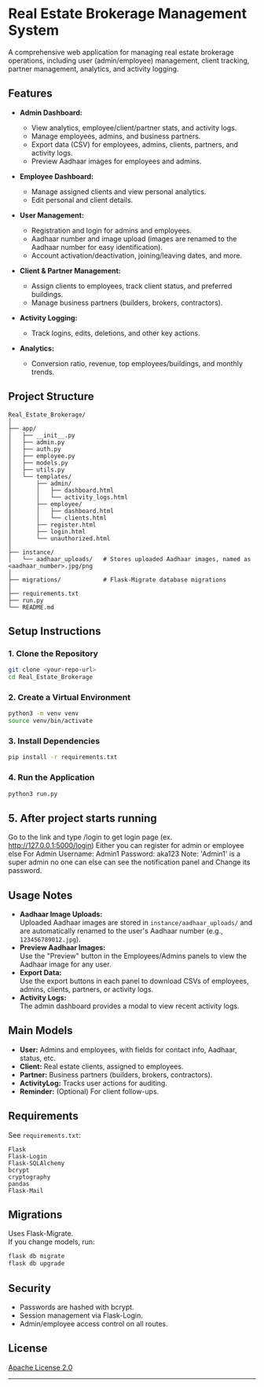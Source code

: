 # Real Estate Brokerage Management System

A comprehensive web application for managing real estate brokerage operations, including user (admin/employee) management, client tracking, partner management, analytics, and activity logging.

## Features

- **Admin Dashboard:**  
  - View analytics, employee/client/partner stats, and activity logs.
  - Manage employees, admins, and business partners.
  - Export data (CSV) for employees, admins, clients, partners, and activity logs.
  - Preview Aadhaar images for employees and admins.

- **Employee Dashboard:**  
  - Manage assigned clients and view personal analytics.
  - Edit personal and client details.

- **User Management:**  
  - Registration and login for admins and employees.
  - Aadhaar number and image upload (images are renamed to the Aadhaar number for easy identification).
  - Account activation/deactivation, joining/leaving dates, and more.

- **Client & Partner Management:**  
  - Assign clients to employees, track client status, and preferred buildings.
  - Manage business partners (builders, brokers, contractors).

- **Activity Logging:**  
  - Track logins, edits, deletions, and other key actions.

- **Analytics:**  
  - Conversion ratio, revenue, top employees/buildings, and monthly trends.

## Project Structure

```
Real_Estate_Brokerage/
│
├── app/
│   ├── __init__.py
│   ├── admin.py
│   ├── auth.py
│   ├── employee.py
│   ├── models.py
│   ├── utils.py
│   └── templates/
│       ├── admin/
│       │   ├── dashboard.html
│       │   └── activity_logs.html
│       ├── employee/
│       │   ├── dashboard.html
│       │   └── clients.html
│       ├── register.html
│       ├── login.html
│       └── unauthorized.html
│
├── instance/
│   └── aadhaar_uploads/   # Stores uploaded Aadhaar images, named as <aadhaar_number>.jpg/png
│
├── migrations/            # Flask-Migrate database migrations
│
├── requirements.txt
├── run.py
└── README.md
```

## Setup Instructions

### 1. Clone the Repository

```bash
git clone <your-repo-url>
cd Real_Estate_Brokerage
```

### 2. Create a Virtual Environment

```bash
python3 -m venv venv
source venv/bin/activate
```

### 3. Install Dependencies

```bash
pip install -r requirements.txt
```

### 4. Run the Application

```bash
python3 run.py
```

## 5. After project starts running

Go to the link and type /login to get login page (ex. http://127.0.0.1:5000/login)
Either you can register for admin or employee else
For Admin
Username: Admin1
Password: aka123
Note: 'Admin1' is a super admin no one can else can see the notification panel and Change its password.

## Usage Notes

- **Aadhaar Image Uploads:**  
  Uploaded Aadhaar images are stored in `instance/aadhaar_uploads/` and are automatically renamed to the user's Aadhaar number (e.g., `123456789012.jpg`).
- **Preview Aadhaar Images:**  
  Use the "Preview" button in the Employees/Admins panels to view the Aadhaar image for any user.
- **Export Data:**  
  Use the export buttons in each panel to download CSVs of employees, admins, clients, partners, or activity logs.
- **Activity Logs:**  
  The admin dashboard provides a modal to view recent activity logs.

## Main Models

- **User:** Admins and employees, with fields for contact info, Aadhaar, status, etc.
- **Client:** Real estate clients, assigned to employees.
- **Partner:** Business partners (builders, brokers, contractors).
- **ActivityLog:** Tracks user actions for auditing.
- **Reminder:** (Optional) For client follow-ups.

## Requirements

See `requirements.txt`:
```
Flask
Flask-Login
Flask-SQLAlchemy
bcrypt
cryptography
pandas
Flask-Mail
```

## Migrations

Uses Flask-Migrate.  
If you change models, run:
```bash
flask db migrate
flask db upgrade
```

## Security

- Passwords are hashed with bcrypt.
- Session management via Flask-Login.
- Admin/employee access control on all routes.

## License

[Apache License 2.0](https://www.apache.org/licenses/LICENSE-2.0)

---
